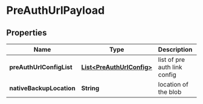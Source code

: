 

# PreAuthUrlPayload


## Properties

Name | Type | Description | Notes
------------ | ------------- | ------------- | -------------
**preAuthUrlConfigList** | [**List&lt;PreAuthUrlConfig&gt;**](PreAuthUrlConfig.md) | list of pre auth link config |  [optional]
**nativeBackupLocation** | **String** | location of the blob |  [optional]



